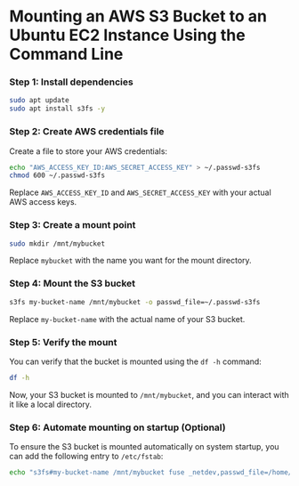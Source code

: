 # Mounting an AWS S3 Bucket to an Ubuntu EC2 Instance Using the Command Line


### Step 1: Install dependencies

```bash
sudo apt update
sudo apt install s3fs -y
```

### Step 2: Create AWS credentials file

Create a file to store your AWS credentials:

```bash
echo "AWS_ACCESS_KEY_ID:AWS_SECRET_ACCESS_KEY" > ~/.passwd-s3fs
chmod 600 ~/.passwd-s3fs
```

Replace `AWS_ACCESS_KEY_ID` and `AWS_SECRET_ACCESS_KEY` with your actual AWS access keys.

### Step 3: Create a mount point

```bash
sudo mkdir /mnt/mybucket
```

Replace `mybucket` with the name you want for the mount directory.

### Step 4: Mount the S3 bucket

```bash
s3fs my-bucket-name /mnt/mybucket -o passwd_file=~/.passwd-s3fs
```

Replace `my-bucket-name` with the actual name of your S3 bucket.

### Step 5: Verify the mount

You can verify that the bucket is mounted using the `df -h` command:

```bash
df -h
```

Now, your S3 bucket is mounted to `/mnt/mybucket`, and you can interact with it like a local directory.

### Step 6: Automate mounting on startup (Optional)

To ensure the S3 bucket is mounted automatically on system startup, you can add the following entry to `/etc/fstab`:

```bash
echo "s3fs#my-bucket-name /mnt/mybucket fuse _netdev,passwd_file=/home/ubuntu/.passwd-s3fs 0 0" | sudo tee -a /etc/fstab
```

